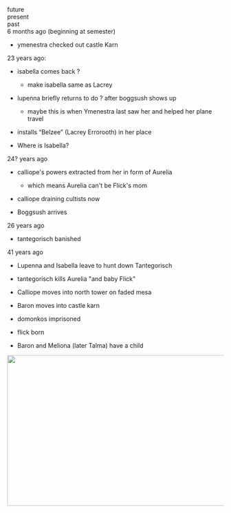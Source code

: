 <div>future</div>

<div dir="ltr">present</div>

<div dir="ltr">past</div>

<div></div>

<div dir="ltr">6 months ago (beginning at semester)&nbsp;</div>

<div><ul><li dir="ltr"><p dir="ltr" role="presentation">ymenestra checked out castle Karn</p></li></ul></div>

<div></div>

<div dir="ltr">23 years ago:&nbsp;</div>

<div><ul><li dir="ltr"><p dir="ltr" role="presentation">isabella comes back ?</p></li><ul><li dir="ltr"><p dir="ltr" role="presentation">make isabella same as Lacrey</p></li></ul><li dir="ltr"><p dir="ltr" role="presentation">lupenna briefly returns to do ? after boggsush shows up</p></li><ul><li dir="ltr"><p dir="ltr" role="presentation">maybe this is when Ymenestra last saw her and helped her plane travel</p></li></ul><li dir="ltr"><p dir="ltr" role="presentation">installs “Belzee” (Lacrey Errorooth) in her place</p></li><li dir="ltr"><p dir="ltr" role="presentation">Where is Isabella?</p></li></ul></div>

<div dir="ltr">24? years ago</div>

<div><ul><li dir="ltr"><p dir="ltr" role="presentation">calliope's powers extracted from her in form of Aurelia</p></li><ul><li dir="ltr"><p dir="ltr" role="presentation">which means Aurelia can't be Flick's mom</p></li></ul><li dir="ltr"><p dir="ltr" role="presentation">calliope draining cultists now</p></li><li dir="ltr"><p dir="ltr" role="presentation">Boggsush arrives</p></li></ul></div>

<div dir="ltr">26 years ago</div>

<div><ul><li dir="ltr"><p dir="ltr" role="presentation">tantegorisch banished</p></li></ul></div>

<div dir="ltr">41 years ago</div>

<div><ul><li dir="ltr"><p dir="ltr" role="presentation">Lupenna and Isabella leave to hunt down Tantegorisch</p></li><li dir="ltr"><p dir="ltr" role="presentation">tantegorisch kills Aurelia "and baby Flick"</p></li><li dir="ltr"><p dir="ltr" role="presentation">Calliope moves into north tower on faded mesa</p></li><li dir="ltr"><p dir="ltr" role="presentation">Baron moves into castle karn</p></li><li dir="ltr"><p dir="ltr" role="presentation">domonkos imprisoned</p></li><li dir="ltr"><p dir="ltr" role="presentation">flick born</p></li><li dir="ltr"><p dir="ltr" role="presentation">Baron and Meliona (later Talma) have a child</p></li></ul></div>

<div></div>

<div dir="ltr"><img src="https://lh3.googleusercontent.com/8Maa5qYoNkbhDkXotNfVvC1cJAJvprnk87ct3WVSXE8HDhLQiBtSzeQgwKiRyNodJCSVvi44k8ZjP1GPfgUPWC7unP5rc4DF0Yixchp5ZwUgobmVmRuSnEwYuG1DGMjjUb2xyDSy" width="964" height="350"></div>

<div></div>

<span id="docs-internal-guid-6476343c-7fff-d60f-9b37-3df7604976d2"></span>

